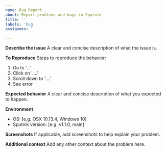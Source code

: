 ```yaml
---
name: Bug Report
about: Report problems and bugs in Sputnik
title: ''
labels: 'bug'
assignees: ''

---
```


**Describe the issue**
A clear and concise description of what the issue is.

**To Reproduce**
Steps to reproduce the behavior:

1. Go to '...'
2. Click on '....'
3. Scroll down to '....'
4. See error

**Expected behavior**
A clear and concise description of what you expected to happen.

**Environment**

- OS: [e.g. OSX 10.13.4, Windows 10]
- Sputnik version: [e.g. v1.1.0, main]

**Screenshots**
If applicable, add screenshots to help explain your problem.

**Additional context**
Add any other context about the problem here.
